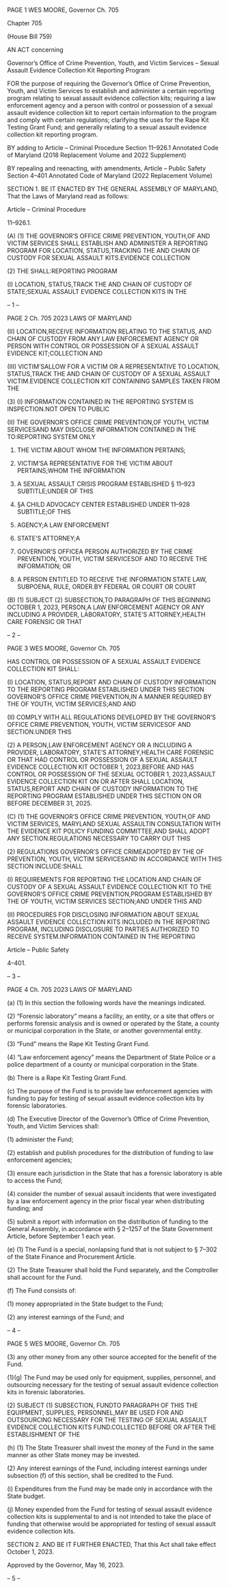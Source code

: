 PAGE 1
WES MOORE, Governor Ch. 705

Chapter 705

(House Bill 759)

AN ACT concerning

Governor’s Office of Crime Prevention, Youth, and Victim Services – Sexual
Assault Evidence Collection Kit Reporting Program

FOR the purpose of requiring the Governor’s Office of Crime Prevention, Youth, and Victim
Services to establish and administer a certain reporting program relating to sexual
assault evidence collection kits; requiring a law enforcement agency and a person
with control or possession of a sexual assault evidence collection kit to report certain
information to the program and comply with certain regulations; clarifying the uses
for the Rape Kit Testing Grant Fund; and generally relating to a sexual assault
evidence collection kit reporting program.

BY adding to
Article – Criminal Procedure
Section 11–926.1
Annotated Code of Maryland
(2018 Replacement Volume and 2022 Supplement)

BY repealing and reenacting, with amendments,
Article – Public Safety
Section 4–401
Annotated Code of Maryland
(2022 Replacement Volume)

SECTION 1. BE IT ENACTED BY THE GENERAL ASSEMBLY OF MARYLAND,
That the Laws of Maryland read as follows:

Article – Criminal Procedure

11–926.1.

(A) (1) THE GOVERNOR’S OFFICE CRIME PREVENTION, YOUTH,OF AND
VICTIM SERVICES SHALL ESTABLISH AND ADMINISTER A REPORTING PROGRAM FOR
LOCATION, STATUS,TRACKING THE AND CHAIN OF CUSTODY FOR SEXUAL ASSAULT
KITS.EVIDENCE COLLECTION

(2) THE SHALL:REPORTING PROGRAM

(I) LOCATION, STATUS,TRACK THE AND CHAIN OF CUSTODY OF
STATE;SEXUAL ASSAULT EVIDENCE COLLECTION KITS IN THE

– 1 –

PAGE 2
Ch. 705 2023 LAWS OF MARYLAND

(II) LOCATION,RECEIVE INFORMATION RELATING TO THE
STATUS, AND CHAIN OF CUSTODY FROM ANY LAW ENFORCEMENT AGENCY OR
PERSON WITH CONTROL OR POSSESSION OF A SEXUAL ASSAULT EVIDENCE
KIT;COLLECTION AND

(III) VICTIM’SALLOW FOR A VICTIM OR A REPRESENTATIVE TO
LOCATION, STATUS,TRACK THE AND CHAIN OF CUSTODY OF A SEXUAL ASSAULT
VICTIM.EVIDENCE COLLECTION KIT CONTAINING SAMPLES TAKEN FROM THE

(3) (I) INFORMATION CONTAINED IN THE REPORTING SYSTEM IS
INSPECTION.NOT OPEN TO PUBLIC

(II) THE GOVERNOR’S OFFICE CRIME PREVENTION,OF
YOUTH, VICTIM SERVICESAND MAY DISCLOSE INFORMATION CONTAINED IN THE
TO:REPORTING SYSTEM ONLY

1. THE VICTIM ABOUT WHOM THE INFORMATION
PERTAINS;

2. VICTIM’SA REPRESENTATIVE FOR THE VICTIM ABOUT
PERTAINS;WHOM THE INFORMATION

3. A SEXUAL ASSAULT CRISIS PROGRAM ESTABLISHED
§ 11–923 SUBTITLE;UNDER OF THIS

4. §A CHILD ADVOCACY CENTER ESTABLISHED UNDER
11–928 SUBTITLE;OF THIS

5. AGENCY;A LAW ENFORCEMENT

6. STATE’S ATTORNEY;A

7. GOVERNOR’S OFFICEA PERSON AUTHORIZED BY THE
CRIME PREVENTION, YOUTH, VICTIM SERVICESOF AND TO RECEIVE THE
INFORMATION; OR

8. A PERSON ENTITLED TO RECEIVE THE INFORMATION
STATE LAW, SUBPOENA, RULE, ORDER.BY FEDERAL OR COURT OR COURT

(B) (1) SUBJECT (2) SUBSECTION,TO PARAGRAPH OF THIS BEGINNING
OCTOBER 1, 2023, PERSON,A LAW ENFORCEMENT AGENCY OR ANY INCLUDING A
PROVIDER, LABORATORY, STATE’S ATTORNEY,HEALTH CARE FORENSIC OR THAT

– 2 –

PAGE 3
WES MOORE, Governor Ch. 705

HAS CONTROL OR POSSESSION OF A SEXUAL ASSAULT EVIDENCE COLLECTION KIT
SHALL:

(I) LOCATION, STATUS,REPORT AND CHAIN OF CUSTODY
INFORMATION TO THE REPORTING PROGRAM ESTABLISHED UNDER THIS SECTION
GOVERNOR’S OFFICE CRIME PREVENTION,IN A MANNER REQUIRED BY THE OF
YOUTH, VICTIM SERVICES;AND AND

(II) COMPLY WITH ALL REGULATIONS DEVELOPED BY THE
GOVERNOR’S OFFICE CRIME PREVENTION, YOUTH, VICTIM SERVICESOF AND
SECTION.UNDER THIS

(2) A PERSON,LAW ENFORCEMENT AGENCY OR A INCLUDING A
PROVIDER, LABORATORY, STATE’S ATTORNEY,HEALTH CARE FORENSIC OR THAT
HAD CONTROL OR POSSESSION OF A SEXUAL ASSAULT EVIDENCE COLLECTION KIT
OCTOBER 1, 2023,BEFORE AND HAS CONTROL OR POSSESSION OF THE SEXUAL
OCTOBER 1, 2023,ASSAULT EVIDENCE COLLECTION KIT ON OR AFTER SHALL
LOCATION, STATUS,REPORT AND CHAIN OF CUSTODY INFORMATION TO THE
REPORTING PROGRAM ESTABLISHED UNDER THIS SECTION ON OR BEFORE
DECEMBER 31, 2025.

(C) (1) THE GOVERNOR’S OFFICE CRIME PREVENTION, YOUTH,OF AND
VICTIM SERVICES, MARYLAND SEXUAL ASSAULTIN CONSULTATION WITH THE
EVIDENCE KIT POLICY FUNDING COMMITTEE,AND SHALL ADOPT ANY
SECTION.REGULATIONS NECESSARY TO CARRY OUT THIS

(2) REGULATIONS GOVERNOR’S OFFICE CRIMEADOPTED BY THE OF
PREVENTION, YOUTH, VICTIM SERVICESAND IN ACCORDANCE WITH THIS SECTION
INCLUDE:SHALL

(I) REQUIREMENTS FOR REPORTING THE LOCATION AND
CHAIN OF CUSTODY OF A SEXUAL ASSAULT EVIDENCE COLLECTION KIT TO THE
GOVERNOR’S OFFICE CRIME PREVENTION,PROGRAM ESTABLISHED BY THE OF
YOUTH, VICTIM SERVICES SECTION;AND UNDER THIS AND

(II) PROCEDURES FOR DISCLOSING INFORMATION ABOUT
SEXUAL ASSAULT EVIDENCE COLLECTION KITS INCLUDED IN THE REPORTING
PROGRAM, INCLUDING DISCLOSURE TO PARTIES AUTHORIZED TO RECEIVE
SYSTEM.INFORMATION CONTAINED IN THE REPORTING

Article – Public Safety

4–401.

– 3 –

PAGE 4
Ch. 705 2023 LAWS OF MARYLAND

(a) (1) In this section the following words have the meanings indicated.

(2) “Forensic laboratory” means a facility, an entity, or a site that offers or
performs forensic analysis and is owned or operated by the State, a county or municipal
corporation in the State, or another governmental entity.

(3) “Fund” means the Rape Kit Testing Grant Fund.

(4) “Law enforcement agency” means the Department of State Police or a
police department of a county or municipal corporation in the State.

(b) There is a Rape Kit Testing Grant Fund.

(c) The purpose of the Fund is to provide law enforcement agencies with funding
to pay for testing of sexual assault evidence collection kits by forensic laboratories.

(d) The Executive Director of the Governor’s Office of Crime Prevention, Youth,
and Victim Services shall:

(1) administer the Fund;

(2) establish and publish procedures for the distribution of funding to law
enforcement agencies;

(3) ensure each jurisdiction in the State that has a forensic laboratory is
able to access the Fund;

(4) consider the number of sexual assault incidents that were investigated
by a law enforcement agency in the prior fiscal year when distributing funding; and

(5) submit a report with information on the distribution of funding to the
General Assembly, in accordance with § 2–1257 of the State Government Article, before
September 1 each year.

(e) (1) The Fund is a special, nonlapsing fund that is not subject to § 7–302 of
the State Finance and Procurement Article.

(2) The State Treasurer shall hold the Fund separately, and the
Comptroller shall account for the Fund.

(f) The Fund consists of:

(1) money appropriated in the State budget to the Fund;

(2) any interest earnings of the Fund; and

– 4 –

PAGE 5
WES MOORE, Governor Ch. 705

(3) any other money from any other source accepted for the benefit of the
Fund.

(1)(g) The Fund may be used only for equipment, supplies, personnel, and
outsourcing necessary for the testing of sexual assault evidence collection kits in forensic
laboratories.

(2) SUBJECT (1) SUBSECTION, FUNDTO PARAGRAPH OF THIS THE
EQUIPMENT, SUPPLIES, PERSONNEL,MAY BE USED FOR AND OUTSOURCING
NECESSARY FOR THE TESTING OF SEXUAL ASSAULT EVIDENCE COLLECTION KITS
FUND.COLLECTED BEFORE OR AFTER THE ESTABLISHMENT OF THE

(h) (1) The State Treasurer shall invest the money of the Fund in the same
manner as other State money may be invested.

(2) Any interest earnings of the Fund, including interest earnings under
subsection (f) of this section, shall be credited to the Fund.

(i) Expenditures from the Fund may be made only in accordance with the State
budget.

(j) Money expended from the Fund for testing of sexual assault evidence
collection kits is supplemental to and is not intended to take the place of funding that
otherwise would be appropriated for testing of sexual assault evidence collection kits.

SECTION 2. AND BE IT FURTHER ENACTED, That this Act shall take effect
October 1, 2023.

Approved by the Governor, May 16, 2023.

– 5 –